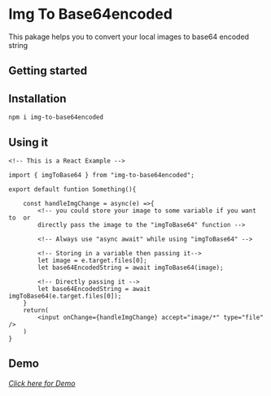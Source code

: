 # Img To Base64encoded

This pakage helps you to convert your local images to base64 encoded string

## Getting started

**Installation**
---
`npm i img-to-base64encoded`

**Using it**
---
```
<!-- This is a React Example -->

import { imgToBase64 } from "img-to-base64encoded";

export default funtion Something(){

    const handleImgChange = async(e) =>{
        <!-- you could store your image to some variable if you want to  or
        directly pass the image to the "imgToBase64" function -->

        <!-- Always use "async await" while using "imgToBase64" -->

        <!-- Storing in a variable then passing it-->
        let image = e.target.files[0];
        let base64EncodedString = await imgToBase64(image);

        <!-- Directly passing it -->
        let base64EncodedString = await imgToBase64(e.target.files[0]);
    }
    return(
        <input onChange={handleImgChange} accept="image/*" type="file" />
    )
}

```


**Demo**
---
*[Click here for Demo](https://codesandbox.io/s/objective-chaplygin-kolm2?file=/src/App.js)*

